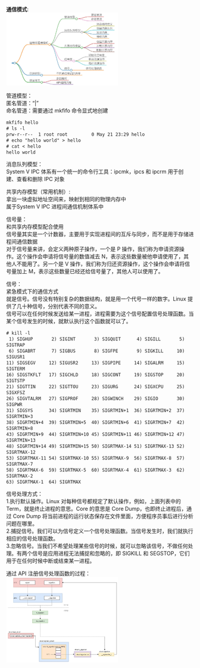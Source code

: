 **通信模式**:   
<img src="https://github.com/Yongli-Lisa/Linux-Notes1/blob/a25549c4721f807dc9fa5dc8f16bfd06917926a2/Img/%E8%BF%9B%E7%A8%8B%E9%97%B4%E9%80%9A%E4%BF%A1/%E9%80%9A%E4%BF%A1%E6%A8%A1%E5%BC%8F.JPG" width="300px">   

管道模型：   
匿名管道：“|”   
命名管道：需要通过 mkfifo 命令显式地创建   
```
mkfifo hello
# ls -l
prw-r--r--  1 root root         0 May 21 23:29 hello
# echo "hello world" > hello
# cat < hello 
hello world
```


消息队列模型：   
System V IPC 体系有一个统一的命令行工具：ipcmk，ipcs 和 ipcrm 用于创建、查看和删除 IPC 对象   


共享内存模型（常用机制）:   
拿出一块虚拟地址空间来，映射到相同的物理内存中   
属于System V IPC 进程间通信机制体系中   


信号量：   
和共享内存模型配合使用   
信号量其实是一个计数器，主要用于实现进程间的互斥与同步，而不是用于存储进程间通信数据   
对于信号量来讲，会定义两种原子操作，一个是 P 操作，我们称为申请资源操作。这个操作会申请将信号量的数值减去 N，表示这些数量被他申请使用了，其他人不能用了。另一个是 V 操作，我们称为归还资源操作，这个操作会申请将信号量加上 M，表示这些数量已经还给信号量了，其他人可以使用了。   


信号：   
紧急模式下的通信方式   
就是信号。信号没有特别复杂的数据结构，就是用一个代号一样的数字。Linux 提供了几十种信号，分别代表不同的意义。   
信号可以在任何时候发送给某一进程，进程需要为这个信号配置信号处理函数。当某个信号发生的时候，就默认执行这个函数就可以了。   
```
# kill -l
 1) SIGHUP       2) SIGINT       3) SIGQUIT      4) SIGILL       5) SIGTRAP
 6) SIGABRT      7) SIGBUS       8) SIGFPE       9) SIGKILL     10) SIGUSR1
11) SIGSEGV     12) SIGUSR2     13) SIGPIPE     14) SIGALRM     15) SIGTERM
16) SIGSTKFLT   17) SIGCHLD     18) SIGCONT     19) SIGSTOP     20) SIGTSTP
21) SIGTTIN     22) SIGTTOU     23) SIGURG      24) SIGXCPU     25) SIGXFSZ
26) SIGVTALRM   27) SIGPROF     28) SIGWINCH    29) SIGIO       30) SIGPWR
31) SIGSYS      34) SIGRTMIN    35) SIGRTMIN+1  36) SIGRTMIN+2  37) SIGRTMIN+3
38) SIGRTMIN+4  39) SIGRTMIN+5  40) SIGRTMIN+6  41) SIGRTMIN+7  42) SIGRTMIN+8
43) SIGRTMIN+9  44) SIGRTMIN+10 45) SIGRTMIN+11 46) SIGRTMIN+12 47) SIGRTMIN+13
48) SIGRTMIN+14 49) SIGRTMIN+15 50) SIGRTMAX-14 51) SIGRTMAX-13 52) SIGRTMAX-12
53) SIGRTMAX-11 54) SIGRTMAX-10 55) SIGRTMAX-9  56) SIGRTMAX-8  57) SIGRTMAX-7
58) SIGRTMAX-6  59) SIGRTMAX-5  60) SIGRTMAX-4  61) SIGRTMAX-3  62) SIGRTMAX-2
63) SIGRTMAX-1  64) SIGRTMAX
```

信号处理方式：   
1.执行默认操作。Linux 对每种信号都规定了默认操作，例如，上面列表中的 Term，就是终止进程的意思。Core 的意思是 Core Dump，也即终止进程后，通过 Core Dump 将当前进程的运行状态保存在文件里面，方便程序员事后进行分析问题在哪里。   
2.捕捉信号。我们可以为信号定义一个信号处理函数。当信号发生时，我们就执行相应的信号处理函数。   
3.忽略信号。当我们不希望处理某些信号的时候，就可以忽略该信号，不做任何处理。有两个信号是应用进程无法捕捉和忽略的，即 SIGKILL 和 SEGSTOP，它们用于在任何时候中断或结束某一进程。   


通过 API 注册信号处理函数的过程：   
<img src="https://github.com/Yongli-Lisa/Linux-Notes1/blob/c6aaa7529e473bdc78a8412de28f63a5ddc47bd4/Img/%E8%BF%9B%E7%A8%8B%E9%97%B4%E9%80%9A%E4%BF%A1/%E6%B3%A8%E5%86%8C%E4%BF%A1%E5%8F%B7%E8%BF%87%E7%A8%8B.JPG" width="300px">
